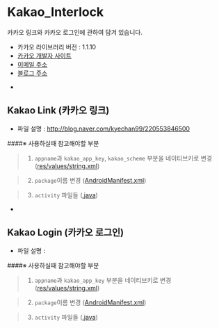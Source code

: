 # Kakao_Interlock
카카오 링크와 카카오 로그인에 관하여 담겨 있습니다.
+ 카카오 라이브러리 버전 : 1.1.10
+ [카카오 개발자 사이트](https://developers.kakao.com/)
+ [이메일 주소](kyechan99@naver.com)
+ [블로그 주소](blog.naver.com/kyechan99)


-



## Kakao Link (카카오 링크)
+ 파일 설명 : http://blog.naver.com/kyechan99/220553846500

####※ 사용하실때 참고해야할 부분
>1. ```appname```과 ```kakao_app_key```, ```kakao_scheme``` 부분을 네이티브키로 변경 ([res/values/string.xml](https://github.com/kyechan99/Kakao_Interlock/blob/master/kakaoLink/res/values/strings.xml))

>2. ```package```이름 변경 ([AndroidManifest.xml](https://github.com/kyechan99/Kakao_Interlock/blob/master/kakaoLink/AndroidManifest.xml))

>3. ```activity``` 파일들 ([.java](https://github.com/kyechan99/Kakao_Interlock/tree/master/kakaoLogin/src/org/cocos2dx/cpp))


-




## Kakao Login (카카오 로그인)
+ 파일 설명 : 

####※ 사용하실때 참고해야할 부분
>1. ```appname```과 ```kakao_app_key``` 부분을 네이티브키로 변경 ([res/values/string.xml](https://github.com/kyechan99/Kakao_Interlock/blob/master/kakaoLink/res/values/strings.xml))

>2. ```package```이름 변경 ([AndroidManifest.xml](https://github.com/kyechan99/Kakao_Interlock/blob/master/kakaoLink/AndroidManifest.xml))

>3. ```activity``` 파일들 ([.java](https://github.com/kyechan99/Kakao_Interlock/tree/master/kakaoLogin/src/org/cocos2dx/cpp))
